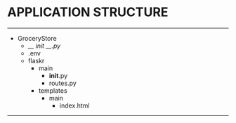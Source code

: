 # APPLICATION STRUCTURE

---

- GroceryStore
    - *__ init __.py*
    - .env
    - flaskr
        - main
            - __init__.py
            - routes.py
        - templates
            - main
                - index.html

---